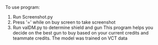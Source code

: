 To use program:
1. Run Screenshot.py
2. Press '=' while on buy screen to take screenshot
3. Run valDM.py to determine shield and gun 
This program helps you decide on the best gun to buy based on your current credits and teammate credits. The model was trained on VCT data
